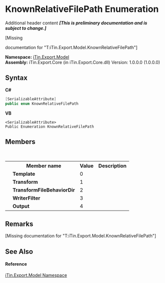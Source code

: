 # KnownRelativeFilePath Enumeration
Additional header content _**\[This is preliminary documentation and is subject to change.\]**_

\[Missing <summary> documentation for "T:iTin.Export.Model.KnownRelativeFilePath"\]

**Namespace:**&nbsp;<a href="ef57ffcc-e95e-b212-5a46-9aa6f5a3511f">iTin.Export.Model</a><br />**Assembly:**&nbsp;iTin.Export.Core (in iTin.Export.Core.dll) Version: 1.0.0.0 (1.0.0.0)

## Syntax

**C#**<br />
``` C#
[SerializableAttribute]
public enum KnownRelativeFilePath
```

**VB**<br />
``` VB
<SerializableAttribute>
Public Enumeration KnownRelativeFilePath
```


## Members
&nbsp;<table><tr><th></th><th>Member name</th><th>Value</th><th>Description</th></tr><tr><td /><td target="F:iTin.Export.Model.KnownRelativeFilePath.Template">**Template**</td><td>0</td><td /></tr><tr><td /><td target="F:iTin.Export.Model.KnownRelativeFilePath.Transform">**Transform**</td><td>1</td><td /></tr><tr><td /><td target="F:iTin.Export.Model.KnownRelativeFilePath.TransformFileBehaviorDir">**TransformFileBehaviorDir**</td><td>2</td><td /></tr><tr><td /><td target="F:iTin.Export.Model.KnownRelativeFilePath.WriterFilter">**WriterFilter**</td><td>3</td><td /></tr><tr><td /><td target="F:iTin.Export.Model.KnownRelativeFilePath.Output">**Output**</td><td>4</td><td /></tr></table>

## Remarks
\[Missing <remarks> documentation for "T:iTin.Export.Model.KnownRelativeFilePath"\]

## See Also


#### Reference
<a href="ef57ffcc-e95e-b212-5a46-9aa6f5a3511f">iTin.Export.Model Namespace</a><br />